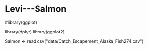 # Levi---Salmon

#library(ggplot)

library(dplyr)
library(ggplot2)

Salmon <- read.csv("data/Catch_Escapement_Alaska_Fish274.csv")

